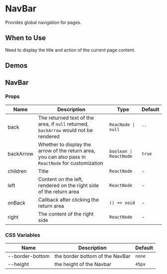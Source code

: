 # NavBar

Provides global navigation for pages.

## When to Use

Need to display the title and action of the current page content.

## Demos

<code src="./demos/demo1.tsx"></code>

## NavBar

### Props

| Name | Description | Type | Default |
| --- | --- | --- | --- |
| back | The returned text of the area, if `null` returned, `backArrow` would not be rendered | `ReacNode \| null` | `''` |
| backArrow | Whether to display the arrow of the return area, you can also pass in `ReactNode` for customization | `boolean \| ReactNode` | `true` |
| children | Title | `ReactNode` | - |
| left | Content on the left, rendered on the right side of the return area | `ReactNode` | - |
| onBack | Callback after clicking the return area | `() => void` | - |
| right | The content of the right side | `ReactNode` | - |

### CSS Variables

| Name            | Description                     | Default |
| --------------- | ------------------------------- | ------- |
| --border-bottom | the border bottom of the NavBar | `none`  |
| --height        | the height of the Navbar        | `45px`  |
